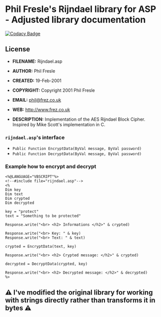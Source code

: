 # Phil Fresle's Rijndael library for ASP - Adjusted library documentation

[![Codacy Badge](https://app.codacy.com/project/badge/Grade/1842e978056b4031ac78178e76779015)](https://app.codacy.com/gh/R0mb0/Phil-Fresles-Rijndael/dashboard?utm_source=gh&utm_medium=referral&utm_content=&utm_campaign=Badge_grade)
 
## License

- **FILENAME:**     Rijndael.asp
- **AUTHOR:**       Phil Fresle
- **CREATED:**      19-Feb-2001
- **COPYRIGHT:**    Copyright 2001 Phil Fresle
- **EMAIL:**        phil@frez.co.uk
- **WEB:**          http://www.frez.co.uk

- **DESCRIPTION:**
  Implementation of the AES Rijndael Block Cipher. Inspired by Mike Scott's
  implementation in C. 



### `rijndael.asp`'s interface

- `Public Function EncryptData(ByVal message, ByVal password)`
- `Public Function DecryptData(ByVal message, ByVal password)`

### Example how to encrypt and decrypt

```
<%@LANGUAGE="VBSCRIPT"%>
<!--#include file="rijndael.asp"-->
<%
Dim key
Dim text 
Dim crypted
Dim decrypted

key = "protect"
text = "Something to be protected"

Response.write("<br> <h2> Informations </h2>" & crypted)

Response.write("<br> Key: " & key)
Response.write("<br> Text: " & text)

crypted = EncryptData(text, key)

Response.write("<br> <h2> Crypted message: </h2>" & crypted)

decrypted = DecryptData(crypted, key)

Response.write("<br> <h2> Decrypted message: </h2>" & decrypted)
%>
```

## ⚠️ I've modified the original library for working with strings directly rather than transforms it in bytes  ⚠️
